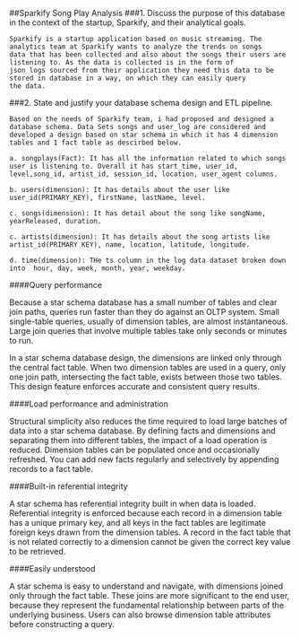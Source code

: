 ##Sparkify Song Play Analysis
###1. Discuss the purpose of this database in the context of the startup, Sparkify, and their analytical goals.

    Sparkify is a startup application based on music streaming. The analytics team at Sparkify wants to analyze the trends on songs         data that has been collected and also about the songs their users are listening to. As the data is collected is in the form of           json logs sourced from their application they need this data to be stored in database in a way, on which they can easily query           the data.
    
###2. State and justify your database schema design and ETL pipeline.
    
    Based on the needs of Sparkify team, i had proposed and designed a database schema. Data Sets songs and user_log are considered and     developed a design based on star schema in which it has 4 dimension tables and 1 fact table as descirbed below.
    
    a. songplays(Fact): It has all the information related to which songs user is listening to. Overall it has start_time, user_id,            level,song_id, artist_id, session_id, location, user_agent columns.
        
    b. users(dimension): It has details about the user like user_id(PRIMARY_KEY), firstName, lastName, level.
    
    c. songs(dimension): It has detail about the song like songName, yearReleased, duration.
    
    c. artists(dimension): It has details about the song artists like artist_id(PRIMARY KEY), name, location, latitude, longitude.
    
    d. time(dimension): THe ts column in the log data dataset broken down into  hour, day, week, month, year, weekday.
    
####Query performance

Because a star schema database has a small number of tables and clear join paths, queries run faster than they do against an OLTP system. Small single-table queries, usually of dimension tables, are almost instantaneous. Large join queries that involve multiple tables take only seconds or minutes to run.

In a star schema database design, the dimensions are linked only through the central fact table. When two dimension tables are used in a query, only one join path, intersecting the fact table, exists between those two tables. This design feature enforces accurate and consistent query results.

####Load performance and administration

Structural simplicity also reduces the time required to load large batches of data into a star schema database. By defining facts and dimensions and separating them into different tables, the impact of a load operation is reduced. Dimension tables can be populated once and occasionally refreshed. You can add new facts regularly and selectively by appending records to a fact table.

####Built-in referential integrity

A star schema has referential integrity built in when data is loaded. Referential integrity is enforced because each record in a dimension table has a unique primary key, and all keys in the fact tables are legitimate foreign keys drawn from the dimension tables. A record in the fact table that is not related correctly to a dimension cannot be given the correct key value to be retrieved.

####Easily understood

A star schema is easy to understand and navigate, with dimensions joined only through the fact table. These joins are more significant to the end user, because they represent the fundamental relationship between parts of the underlying business. Users can also browse dimension table attributes before constructing a query.


        
        
